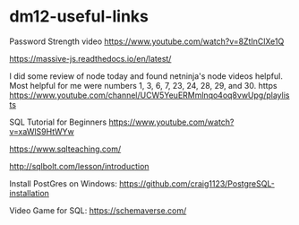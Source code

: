 # dm12-useful-links

Password Strength video
https://www.youtube.com/watch?v=8ZtInClXe1Q

https://massive-js.readthedocs.io/en/latest/

I did some review of node today and found netninja's node videos helpful. Most helpful for me were numbers 1, 3, 6, 7, 23, 24, 28, 29, and 30. https
https://www.youtube.com/channel/UCW5YeuERMmlnqo4oq8vwUpg/playlists

SQL Tutorial for Beginners
https://www.youtube.com/watch?v=xaWlS9HtWYw

https://www.sqlteaching.com/

http://sqlbolt.com/lesson/introduction

Install PostGres on Windows:
https://github.com/craig1123/PostgreSQL-installation

Video Game for SQL:
https://schemaverse.com/

